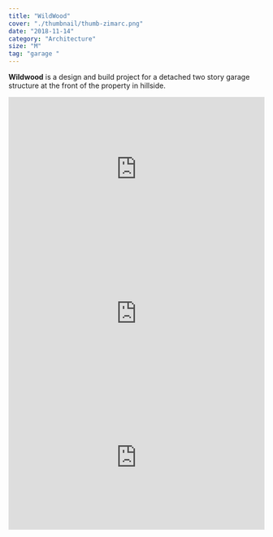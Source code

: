 ```yaml
---
title: "WildWood"
cover: "./thumbnail/thumb-zimarc.png"
date: "2018-11-14"
category: "Architecture"
size: "M"
tag: "garage "
---
```

**Wildwood** is a design and build project for a detached two story garage structure  at the front of the property in hillside.



 <div style="padding:56.25% 0 0 0;position:relative;"><iframe id= "myf" src="https://images.ctfassets.net/mgd90li3yfeu/6UfaBGUE9yysyCgEewcCiG/464199a38a584e99bf663556469b5444/wildwoodIso.svg" style="position:absolute;top:0;left:0;width:100%;height:100%;" frameborder="0" ></iframe></div>





<div style="padding:56.25% 0 0 0;position:relative;"><iframe src="https://player.vimeo.com/video/301973591?title=0&byline=0&portrait=0" style="position:absolute;top:0;left:0;width:100%;height:100%;" frameborder="0" webkitallowfullscreen mozallowfullscreen allowfullscreen></iframe></div><script src="https://player.vimeo.com/api/player.js"></script>


 <div style="padding:56.25% 0 0 0;position:relative;"><iframe id= "myf" src="https://images.ctfassets.net/mgd90li3yfeu/20Xer8hqQUsoIAYK0gaSIW/a0e6974e4cf3bfda68c96ec42bf08e18/wildwood-zimarc.svg" style="position:absolute;top:0;left:0;width:100%;height:100%;" frameborder="0" ></iframe></div>






